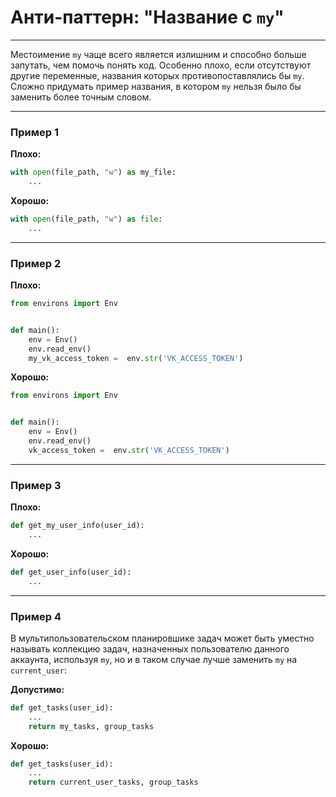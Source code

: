 # Анти-паттерн: "Название с `my`"

***

Местоимение `my` чаще всего является излишним и способно больше запутать, чем помочь понять код. Особенно плохо, если отсутствуют другие переменные, названия которых противопоставлялись бы `my`. Сложно придумать пример названия, в котором `my` нельзя было бы заменить более точным словом.

***

### Пример 1

**Плохо:**
```python
with open(file_path, "w") as my_file:
    ...
```
**Хорошо:**
```python
with open(file_path, "w") as file:
    ...
```
***

### Пример 2

**Плохо:**
```python
from environs import Env


def main():
    env = Env()
    env.read_env()
    my_vk_access_token =  env.str('VK_ACCESS_TOKEN')
```
**Хорошо:**
```python
from environs import Env


def main():
    env = Env()
    env.read_env()
    vk_access_token =  env.str('VK_ACCESS_TOKEN')
```
***

### Пример 3

**Плохо:**
```python
def get_my_user_info(user_id):
    ...
```
**Хорошо:**
```python
def get_user_info(user_id):
    ...
```
***

### Пример 4

В мультипользовательском планировшике задач может быть уместно называть коллекцию задач, назначенных пользователю данного аккаунта, используя `my`, но и в таком случае лучше заменить `my` на `current_user`:

**Допустимо:**
```python
def get_tasks(user_id):
    ...
    return my_tasks, group_tasks
```
**Хорошо:**
```python
def get_tasks(user_id):
    ...
    return current_user_tasks, group_tasks
```

